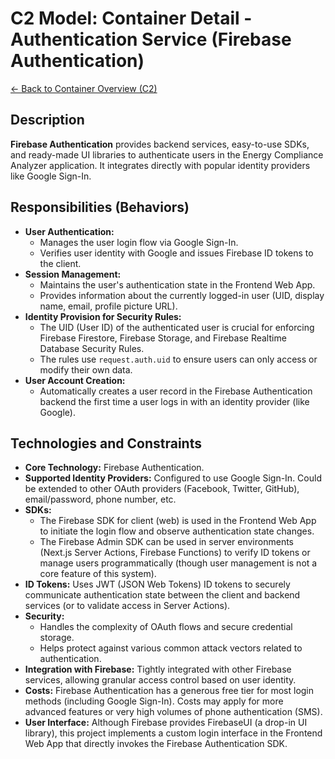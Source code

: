# C2 Model: Container Detail - Authentication Service (Firebase Authentication)

[<- Back to Container Overview (C2)](./index.md)

## Description

**Firebase Authentication** provides backend services, easy-to-use SDKs, and ready-made UI libraries to authenticate users in the Energy Compliance Analyzer application. It integrates directly with popular identity providers like Google Sign-In.

## Responsibilities (Behaviors)

- **User Authentication:**
  - Manages the user login flow via Google Sign-In.
  - Verifies user identity with Google and issues Firebase ID tokens to the client.
- **Session Management:**
  - Maintains the user's authentication state in the Frontend Web App.
  - Provides information about the currently logged-in user (UID, display name, email, profile picture URL).
- **Identity Provision for Security Rules:**
  - The UID (User ID) of the authenticated user is crucial for enforcing Firebase Firestore, Firebase Storage, and Firebase Realtime Database Security Rules.
  - The rules use `request.auth.uid` to ensure users can only access or modify their own data.
- **User Account Creation:**
  - Automatically creates a user record in the Firebase Authentication backend the first time a user logs in with an identity provider (like Google).

## Technologies and Constraints

- **Core Technology:** Firebase Authentication.
- **Supported Identity Providers:** Configured to use Google Sign-In. Could be extended to other OAuth providers (Facebook, Twitter, GitHub), email/password, phone number, etc.
- **SDKs:**
  - The Firebase SDK for client (web) is used in the Frontend Web App to initiate the login flow and observe authentication state changes.
  - The Firebase Admin SDK can be used in server environments (Next.js Server Actions, Firebase Functions) to verify ID tokens or manage users programmatically (though user management is not a core feature of this system).
- **ID Tokens:** Uses JWT (JSON Web Tokens) ID tokens to securely communicate authentication state between the client and backend services (or to validate access in Server Actions).
- **Security:**
  - Handles the complexity of OAuth flows and secure credential storage.
  - Helps protect against various common attack vectors related to authentication.
- **Integration with Firebase:** Tightly integrated with other Firebase services, allowing granular access control based on user identity.
- **Costs:** Firebase Authentication has a generous free tier for most login methods (including Google Sign-In). Costs may apply for more advanced features or very high volumes of phone authentication (SMS).
- **User Interface:** Although Firebase provides FirebaseUI (a drop-in UI library), this project implements a custom login interface in the Frontend Web App that directly invokes the Firebase Authentication SDK.
